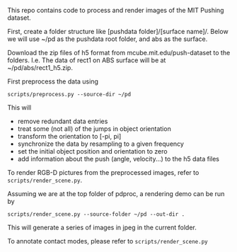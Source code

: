 This repo contains code to process and render images of the MIT Pushing dataset.

First, create a folder structure like [pushdata folder]/[surface name]/. 
Below we will use ~/pd as the pushdata root folder, and abs as the surface.

Download the zip files of h5 format from mcube.mit.edu/push-dataset to the folders.
I.e. The data of rect1 on ABS surface will be at ~/pd/abs/rect1_h5.zip.

First preprocess the data using 
```
scripts/preprocess.py --source-dir ~/pd
```
This will
  * remove redundant data entries 
  * treat some (not all) of the jumps in object orientation
  * transform the orientation to [-pi, pi]
  * synchronize the data by resampling to a given frequency
  * set the initial object position and orientation to zero
  * add information about the push (angle, velocity...) to the h5 data files

To render RGB-D pictures from the preprocessed images, refer to 
```scripts/render_scene.py```. 

Assuming we are at the top folder of pdproc, a rendering demo can be run by
```
scripts/render_scene.py --source-folder ~/pd --out-dir .
```
This will generate a series of images in jpeg in the current folder.

To annotate contact modes, please refer to ```scripts/render_scene.py```
